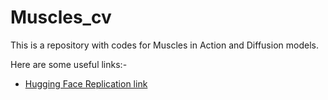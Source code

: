# Muscles_cv

This is a repository with codes for Muscles in Action and Diffusion models.

Here are some useful links:-

* [Hugging Face Replication link](https://colab.research.google.com/drive/1i833022pBy5r77YsMDiRkzcYpmIAFEOI?authuser=0#scrollTo=ji9ZOnSOEbZv)
